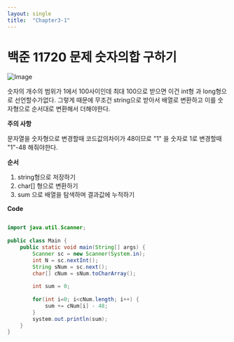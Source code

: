 ```yaml
---
layout: single
title:  "Chapter3-1"
---
```


# 백준 11720 문제 숫자의합 구하기

![Image](https://github.com/user-attachments/assets/49b0a75c-1475-433b-a330-bf415f510f00)

숫자의 개수의 범위가 1에서 100사이인데 최대 100으로 받으면 이건 int형 과 long형으로 선언할수가없다.
그렇게 때문에 무조건 string으로 받아서 배열로 변환하고 이를 숫자형으로 순서대로 변환해서 더해야한다.

**주의 사항**

문자열을 숫자형으로 변경할때 코드값의차이가 48이므로 "1" 을 숫자로 1로 변경할때 "1"-48 해줘야한다.

**순서**
1. string형으로 저장하기 
2. char[] 형으로 변환하기
3. sum 으로 배열을 탐색하며 결과값에 누적하기

 **Code**

```java

import java.util.Scanner;
 
public class Main {
	public static void main(String[] args) {		
		Scanner sc = new Scanner(System.in);
 		int N = sc.nextInt();
		String sNum = sc.next();
		char[] cNum = sNum.toCharArray();
		
		int sum = 0;
        
		for(int i=0; i<cNum.length; i++) {
			sum += cNum[i] - 48;
		}
		system.out.println(sum);
	}
}
```

